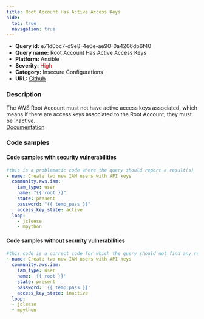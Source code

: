 ```yaml
---
title: Root Account Has Active Access Keys
hide:
  toc: true
  navigation: true
---
```


<style>
  .highlight .hll {
    background-color: #ff171742;
  }
  .md-content {
    max-width: 1100px;
    margin: 0 auto;
  }
</style>

-   **Query id:** e71d0bc7-d9e8-4e6e-ae90-0a4206db6f40
-   **Query name:** Root Account Has Active Access Keys
-   **Platform:** Ansible
-   **Severity:** <span style="color:#C00">High</span>
-   **Category:** Insecure Configurations
-   **URL:** [Github](https://github.com/Checkmarx/kics/tree/master/assets/queries/ansible/aws/root_account_has_active_access_keys)

### Description
The AWS Root Account must not have active access keys associated, which means if there are access keys associated to the Root Account, they must be inactive.<br>
[Documentation](https://docs.ansible.com/ansible/latest/collections/community/aws/iam_module.html)

### Code samples
#### Code samples with security vulnerabilities
```yaml title="Postitive test num. 1 - yaml file" hl_lines="3"
#this is a problematic code where the query should report a result(s)
- name: Create two new IAM users with API keys
  community.aws.iam:
    iam_type: user
    name: "{{ root }}"
    state: present
    password: "{{ temp_pass }}"
    access_key_state: active
  loop:
    - jcleese
    - mpython

```


#### Code samples without security vulnerabilities
```yaml title="Negative test num. 1 - yaml file"
#this code is a correct code for which the query should not find any result
- name: Create two new IAM users with API keys
  community.aws.iam:
    iam_type: user
    name: '{{ root }}'
    state: present
    password: '{{ temp_pass }}'
    access_key_state: inactive
  loop:
  - jcleese
  - mpython

```
